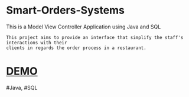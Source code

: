 # Smart-Orders-Systems
This is a Model View Controller Application using Java and SQL

    This project aims to provide an interface that simplify the staff's interactions with their 
    clients in regards the order process in a restaurant. 

# [DEMO](https://www.youtube.com/watch?v=FVSCYez2KNg&t=8s&ab_channel=RaduPelinRaduPelin)

#Java,  #SQL
